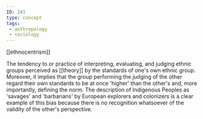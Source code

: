 ```yaml
---
ID: 241
type: concept
tags: 
 - anthropology
 - sociology
---
```


[[ethnocentrism]]

 The tendency
to or practice of interpreting, evaluating, and judging ethnic groups
perceived as [[theory]] by the
standards of one's own ethnic group. Moreover, it implies that the group
performing the judging of the other regard their own standards to be at
once 'higher' than the other's and, more importantly, defining the norm.
The description of Indigenous Peoples as 'savages' and 'barbarians' by
European explorers and colonizers is a clear example of this bias
because there is no recognition whatsoever of the validity of the
other's perspective.
